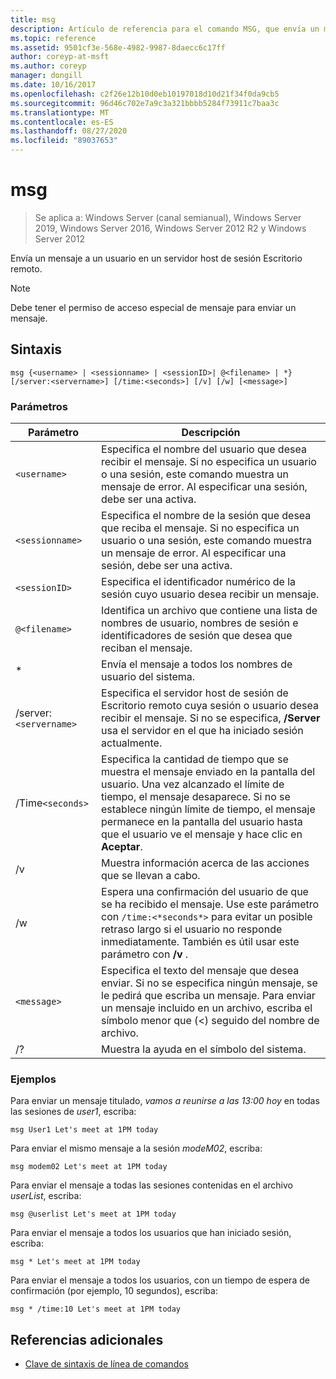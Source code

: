 ```yaml
---
title: msg
description: Artículo de referencia para el comando MSG, que envía un mensaje a un usuario en un servidor host de sesión Escritorio remoto
ms.topic: reference
ms.assetid: 9501cf3e-568e-4982-9987-8daecc6c17ff
author: coreyp-at-msft
ms.author: coreyp
manager: dongill
ms.date: 10/16/2017
ms.openlocfilehash: c2f26e12b10d0eb10197018d10d21f34f0da9cb5
ms.sourcegitcommit: 96d46c702e7a9c3a321bbbb5284f73911c7baa3c
ms.translationtype: MT
ms.contentlocale: es-ES
ms.lasthandoff: 08/27/2020
ms.locfileid: "89037653"
---
```

# <a name="msg"></a>msg

> Se aplica a: Windows Server (canal semianual), Windows Server 2019, Windows Server 2016, Windows Server 2012 R2 y Windows Server 2012

Envía un mensaje a un usuario en un servidor host de sesión Escritorio remoto.

> [!NOTE]
> Debe tener el permiso de acceso especial de mensaje para enviar un mensaje.

## <a name="syntax"></a>Sintaxis

```
msg {<username> | <sessionname> | <sessionID>| @<filename> | *} [/server:<servername>] [/time:<seconds>] [/v] [/w] [<message>]
```

### <a name="parameters"></a>Parámetros

| Parámetro | Descripción |
| --------- | ----------- |
| `<username>` | Especifica el nombre del usuario que desea recibir el mensaje. Si no especifica un usuario o una sesión, este comando muestra un mensaje de error. Al especificar una sesión, debe ser una activa. |
| `<sessionname>` | Especifica el nombre de la sesión que desea que reciba el mensaje. Si no especifica un usuario o una sesión, este comando muestra un mensaje de error. Al especificar una sesión, debe ser una activa. |
| `<sessionID>` | Especifica el identificador numérico de la sesión cuyo usuario desea recibir un mensaje. |
| `@<filename>` | Identifica un archivo que contiene una lista de nombres de usuario, nombres de sesión e identificadores de sesión que desea que reciban el mensaje. |
| * | Envía el mensaje a todos los nombres de usuario del sistema. |
| /server:`<servername>` | Especifica el servidor host de sesión de Escritorio remoto cuya sesión o usuario desea recibir el mensaje. Si no se especifica, **/Server** usa el servidor en el que ha iniciado sesión actualmente. |
| /Time`<seconds>` | Especifica la cantidad de tiempo que se muestra el mensaje enviado en la pantalla del usuario. Una vez alcanzado el límite de tiempo, el mensaje desaparece. Si no se establece ningún límite de tiempo, el mensaje permanece en la pantalla del usuario hasta que el usuario ve el mensaje y hace clic en **Aceptar**. |
| /v | Muestra información acerca de las acciones que se llevan a cabo. |
| /w | Espera una confirmación del usuario de que se ha recibido el mensaje. Use este parámetro con `/time:<*seconds*>` para evitar un posible retraso largo si el usuario no responde inmediatamente. También es útil usar este parámetro con **/v** . |
| `<message>` | Especifica el texto del mensaje que desea enviar. Si no se especifica ningún mensaje, se le pedirá que escriba un mensaje. Para enviar un mensaje incluido en un archivo, escriba el símbolo menor que (<) seguido del nombre de archivo. |
| /? | Muestra la ayuda en el símbolo del sistema. |

### <a name="examples"></a>Ejemplos

Para enviar un mensaje titulado, *vamos a reunirse a las 13:00 hoy* en todas las sesiones de *user1*, escriba:

```
msg User1 Let's meet at 1PM today
```

Para enviar el mismo mensaje a la sesión *modeM02*, escriba:

```
msg modem02 Let's meet at 1PM today
```

Para enviar el mensaje a todas las sesiones contenidas en el archivo *userList*, escriba:

```
msg @userlist Let's meet at 1PM today
```

Para enviar el mensaje a todos los usuarios que han iniciado sesión, escriba:

```
msg * Let's meet at 1PM today
```

Para enviar el mensaje a todos los usuarios, con un tiempo de espera de confirmación (por ejemplo, 10 segundos), escriba:

```
msg * /time:10 Let's meet at 1PM today
```

## <a name="additional-references"></a>Referencias adicionales

- [Clave de sintaxis de línea de comandos](command-line-syntax-key.md)
